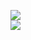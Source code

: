 [![](https://img.shields.io/badge/Made%20With-Github%20Spray-lightgrey.svg?style=for-the-badge&logo=github)](https://github.com/Annihil/github-spray#151)  
[![](https://i.imgur.com/2DrTn0Z.gif)](https://github.com/Annihil/github-spray)